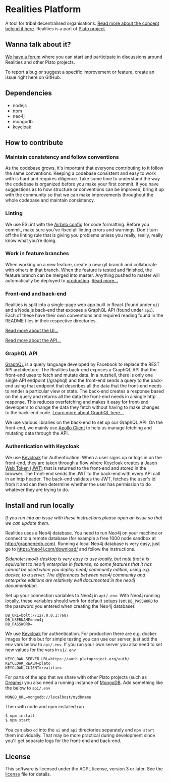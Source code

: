 # Realities Platform

A tool for tribal decentralised organisations. [Read more about the concept behind it here](https://edgeryders.eu/t/realities-project-white-paper/9064). Realities is a part of [Plato project](https://www.platoproject.org/eng).

## Wanna talk about it?

[We have a forum](https://forum.blivande.com/c/plato/22) where you can start and participate in discussions around Realities and other Plato projects.

To report a bug or suggest a specific improvement or feature, create an issue right here on GitHub.

## Dependencies

  * nodejs
  * npm
  * neo4j
  * mongodb
  * keycloak
  
## How to contribute

### Maintain consistency and follow conventions

As the codebase grows, it's important that everyone contributing to it follow the same conventions. Keeping a codebase consistent and easy to work with is hard and requires diligence. Take some time to understand the way the codebase is organized before you make your first commit. If you have suggestions as to how structure or conventions can be improved, bring it up with the community so that we can make improvements throughout the whole codebase and maintain consistency. 

### Linting

We use ESLint with the [Airbnb config](https://github.com/airbnb/javascript) for code formatting. Before you commit, make sure you've fixed all linting errors and warnings. Don't turn off the linting rule that is giving you problems unless you really, really, really know what you're doing. 

### Work in feature branches

When working on a new feature, create a new git branch and collaborate with others in that branch. When the feature is tested and finished, the feature branch can be merged into master. Anything pushed to master will automatically be deployed to [production](https://realities.platoproject.org/). [Read more...](https://www.atlassian.com/git/tutorials/comparing-workflows/feature-branch-workflow)

### Front-end and back-end

Realities is split into a single-page web app built in React (found under `ui`) and a Node.js back-end that exposes a GraphQL API (found under `api`). Each of these have their own conventions and required reading found in the README files in their respective directories.

[Read more about the UI...](./ui/README.md)

[Read more about the API...](./api/README.md)

### GraphQL API

[GraphQL](https://graphql.org/) is a query language developed by Facebook to replace the REST API architecture. The Realities back-end exposes a GraphQL API that the front-end uses to fetch and mutate data. In a nutshell, there is only one single API endpoint (/graphql) and the front-end sends a query to the back-end using that endpoint that describes all the data that the front-end needs to render a particular view or state. The back-end creates a response based on the query and returns all the data the front-end needs in a single http response. This reduces overfetching and makes it easy for front-end developers to change the data they fetch without having to make changes to the back-end code. [Learn more about GraphQL here...](https://graphql.org/learn/)

We use various libraries on the back-end to set up our GraphQL API. On the front-end, we mainly use [Apollo Client](https://www.apollographql.com/docs/react/) to help us manage fetching and mutating data through the API.

### Authentication with Keycloak

We use [Keycloak](https://www.keycloak.org/) for Authentication. When a user signs up or logs in on the front-end, they are taken through a flow where Keycloak creates a [Jason Web Token (JWT)](https://jwt.io/) that is returned to the front-end and stored in the browser. The front-end sends the JWT to the back-end with every API call in an http header. The back-end validates the JWT, fetches the user's id from it and can then determine whether the user has permission to do whatever they are trying to do. 

## Install and run locally

*If you run into an issue with these instructions please open an issue so that we can update them.*

Realities uses a Neo4j database. You need to run Neo4j on your machine or connect to a remote database (for example a free 1000 node sandbox at http://graphenedb.com). Running a local Neo4j database is very easy, just go to https://neo4j.com/download/ and follow the instructions. 

*Sidenote: neo4j-desktop is very easy to use locally, but note that it is equivalent to neo4j enterprise in features, so some features that it has cannot be used when you deploy neo4j community edition, using e.g. docker, to a server. The differences between neo4j community and enterprise editions are relatively well documented in the neo4j documentation.*

Set up your connection variables to Neo4j in `api/.env`. With Neo4j running locally, these variables should work for default setups (set `DB_PASSWORD` to the password you entered when creating the Neo4j database):

```
DB_URL=bolt://127.0.0.1:7687
DB_USERNAME=neo4j
DB_PASSWORD=
```

We use [Keycloak](https://www.keycloak.org/) for authentication. For production there are e.g. docker images for this but for simple testing you can use our server, just add the env vars below to `api/.env`. If you run your own server you also need to set new values for the vars in `ui/.env`

```
KEYCLOAK_SERVER_URL=https://auth.platoproject.org/auth/
KEYCLOAK_REALM=plato
KEYCLOAK_CLIENT=realities
```

For parts of the app that we share with other Plato projects (such as [Dreams](https://github.com/Edgeryders-Participio/multi-dreams)) you also need a running instance of [MongoDB](https://www.mongodb.com/try/download/community). Add something like the below to `api/.env`

```
MONGO_URL=mongodb://localhost/mydbname
```

Then with node and npm installed run

```bash
$ npm install
$ npm start
```

You can also `cd` into the `ui` and `api` directories separately and `npm start` them individually. That may be more practical during development since you'll get separate logs for the front-end and back-end. 

## License

This software is licensed under the AGPL license, version 3 or later. See the [license](./LICENSE) file for details.